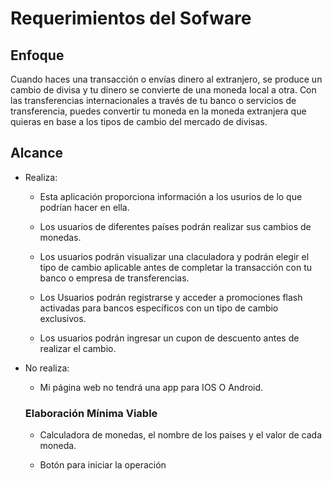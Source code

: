 # Requerimientos del Sofware

## Enfoque

Cuando haces una transacción o envías dinero al extranjero, se produce un cambio de divisa y tu dinero se convierte de una moneda local a otra. Con las transferencias internacionales a través de tu banco o servicios de transferencia, puedes convertir tu moneda en la moneda extranjera que quieras en base a los tipos de cambio del mercado de divisas.

## Alcance

+ Realiza:

    + Esta aplicación proporciona información a los usurios de lo que podrían hacer en ella.
    
    + Los usuarios de diferentes países podrán realizar sus cambios de monedas.
    
    + Los usuarios podrán visualizar una claculadora y podrán elegir el tipo de cambio aplicable antes de completar la transacción con tu banco o empresa de transferencias.

    + Los Usuarios podrán registrarse y acceder a promociones flash activadas para bancos específicos con un tipo de cambio exclusivos.

    + Los usuarios podrán ingresar un cupon de descuento antes de realizar el cambio.

+ No realiza:

    + Mi página web no tendrá una app para IOS O Android.
 
  ### Elaboración Mínima Viable

  - Calculadora de monedas, el nombre de los paises y el valor de cada moneda.

  - Botón para iniciar la operación 
    

